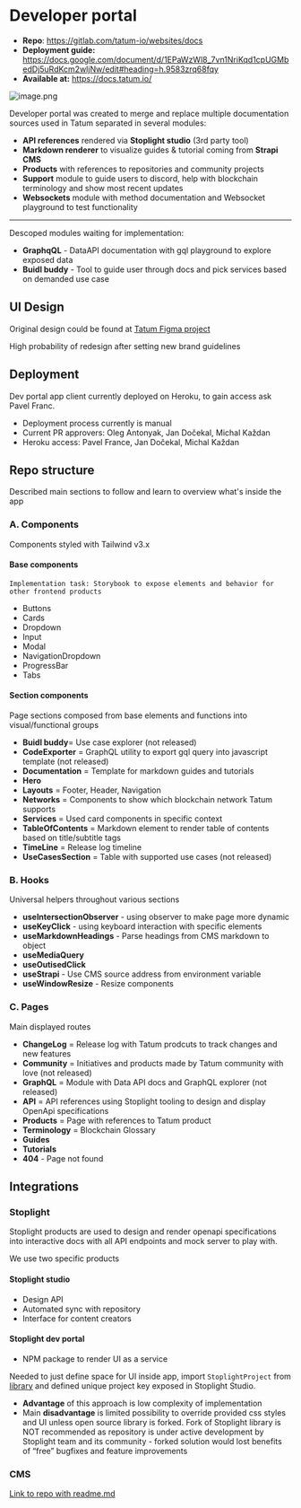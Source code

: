 # Developer portal

- **Repo**: https://gitlab.com/tatum-io/websites/docs
- **Deployment guide:**  https://docs.google.com/document/d/1EPaWzWl8_7vn1NriKqd1cpUGMbedDj5uRdKcm2wljNw/edit#heading=h.9583zrq68fqy
- **Available at:** https://docs.tatum.io/ 

![image.png](https://stoplight.io/api/v1/projects/cHJqOjExMTMxNA/images/f7wcV4BbB78)

Developer portal was created to merge and replace multiple documentation sources used in Tatum separated in several modules:
- **API references** rendered via **Stoplight studio** (3rd party tool)
- **Markdown renderer** to visualize guides & tutorial coming from **Strapi CMS**
- **Products** with references to repositories and community projects 
- **Support** module to guide users to discord, help with blockchain terminology and show most recent updates 
- **Websockets** module with method documentation and Websocket playground to test functionality 

---

Descoped modules waiting for implementation:
- **GraphqQL** - DataAPI documentation with gql playground to explore exposed data
- **Buidl buddy** - Tool to guide user through docs and pick services based on demanded use case

## UI Design
Original design could be found at [Tatum Figma project](https://www.figma.com/file/zyaCU2Qr1R0sSXcNaKQBy7/Tatum-%7C-Devportal?node-id=2871%3A44952)

High probability of redesign after setting new brand guidelines 

## Deployment
Dev portal app client currently deployed on Heroku, to gain access ask Pavel Franc. 
- Deployment process currently is manual
- Current PR approvers: Oleg Antonyak, Jan Dočekal, Michal Každan
- Heroku access: Pavel France, Jan Dočekal, Michal Každan

## Repo structure

Described main sections to follow and learn to overview what's inside the app

### A. Components
Components styled with Tailwind v3.x

#### Base components

`Implementation task: Storybook to expose elements and behavior for other frontend products`

- Buttons
- Cards
- Dropdown
- Input
- Modal
- NavigationDropdown
- ProgressBar
- Tabs

#### Section components
Page sections composed from base elements and functions into visual/functional groups

- **Buidl buddy**= Use case explorer (not released)
- **CodeExporter** = GraphQL utility to export gql query into javascript template (not released)
- **Documentation** =  Template for markdown guides and tutorials
- **Hero**
- **Layouts** = Footer, Header, Navigation
- **Networks** = Components to show which blockchain network Tatum supports
- **Services** = Used card components in specific context
- **TableOfContents** = Markdown element to render table of contents based on title/subtitle tags
- **TimeLine** = Release log timeline
- **UseCasesSection** = Table with supported use cases (not released)

### B. Hooks
Universal helpers throughout various sections
- **useIntersectionObserver** - using observer to make page more dynamic
- **useKeyClick** - using keyboard interaction with specific elements
- **useMarkdownHeadings** - Parse headings from CMS markdown to object
- **useMediaQuery** 
- **useOutisedClick**
- **useStrapi** - Use CMS source address from environment variable
- **useWindowResize** - Resize components

### C. Pages
Main displayed routes
- **ChangeLog** = Release log with Tatum prodcuts to track changes and new features
- **Community** = Initiatives and products made by Tatum community with love (not released)
- **GraphQL** = Module with Data API docs and GraphQL explorer (not released)
- **API** = API references using Stoplight tooling to design and display OpenApi specifications
- **Products** = Page with references to Tatum product
- **Terminology** = Blockchain Glossary
- **Guides**
- **Tutorials**
- **404** - Page not found

## Integrations

### Stoplight
Stoplight products are used to design and render openapi specifications into interactive docs with all API endpoints and mock server to play with. 

We use two specific products

#### Stoplight studio
- Design API 
- Automated sync with repository
- Interface for content creators

#### Stoplight dev portal 
- NPM package to render UI as a service

Needed to just define space for UI inside app, import `StoplightProject` from [library](https://www.npmjs.com/package/@stoplight/elements-dev-portal) and defined unique project key exposed in Stoplight Studio.

- **Advantage** of this approach is low complexity of implementation
- Main **disadvantage** is limited possibility to override provided css styles and UI unless open source library is forked. Fork of Stoplight library is NOT recommended as repository is under active development by Stoplight team and its community - forked solution would lost benefits of “free” bugfixes and feature improvements

### CMS
[Link to repo with readme.md](https://gitlab.com/tatum-io/websites/cms)

